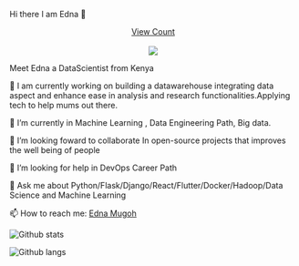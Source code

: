 
Hi there I am Edna :wave:

<a target="blank" href="https://profile-counter.glitch.me/EdnahM/count.svg"><p align="center">View Count<br><br> <img src="https://profile-counter.glitch.me/EdnahM/count.svg" /></a>


Meet Edna a DataScientist from  Kenya

:telescope: I am currently working on building a datawarehouse integrating data aspect and enhance ease in analysis and research functionalities.Applying tech to help mums out there.

:seedling: I’m currently  in Machine Learning , Data Engineering Path, Big data.

:dancers: I’m looking foward to collaborate In open-source projects that improves the well being of people

:thinking: I’m looking for help in DevOps Career Path

:speech_balloon: Ask me about Python/Flask/Django/React/Flutter/Docker/Hadoop/Data Science and Machine Learning

:mailbox: How to reach me: [Edna Mugoh](https://www.linkedin.com/in/edna-mugoh-2021a0161/)


![Github stats](https://github-readme-stats.vercel.app/api?username=EdnahM&hide=prs&text_color=586069&layout=compact&hide_border=true&show_icons=true&theme=tokyonight)


![Github langs](https://github-readme-stats.vercel.app/api/top-langs/?username=EdnahM&text_color=586069&layout=compact&hide_border=true&title_color=0366d6&count_private=true&include_all_commits=true&theme=tokyonight&show_icons=true)
